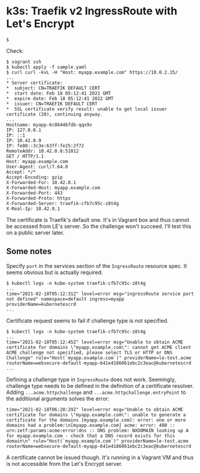# k3s: Traefik v2 IngressRoute with Let's Encrypt

```console
$ 
```

Check:

```console
$ vagrant ssh
$ kubectl apply -f sample.yaml
$ curl curl -kvL -H "Host: myapp.example.com" https://10.0.2.15/
...
* Server certificate:
*  subject: CN=TRAEFIK DEFAULT CERT
*  start date: Feb 18 05:12:41 2021 GMT
*  expire date: Feb 18 05:12:41 2022 GMT
*  issuer: CN=TRAEFIK DEFAULT CERT
*  SSL certificate verify result: unable to get local issuer certificate (20), continuing anyway.
...
Hostname: myapp-6c8644bfdb-qqx9v
IP: 127.0.0.1
IP: ::1
IP: 10.42.0.9
IP: fe80::3c3e:63ff:fe25:2f72
RemoteAddr: 10.42.0.8:51012
GET / HTTP/1.1
Host: myapp.example.com
User-Agent: curl/7.64.0
Accept: */*
Accept-Encoding: gzip
X-Forwarded-For: 10.42.0.1
X-Forwarded-Host: myapp.example.com
X-Forwarded-Port: 443
X-Forwarded-Proto: https
X-Forwarded-Server: traefik-cfb7c95c-z8t4g
X-Real-Ip: 10.42.0.1
```

The certificate is Traefik's default one. It's in Vagrant box and thus cannot
be accessed from LE's server. So the challenge won't succeed. I'll test this
on a public server later.


## Some notes

Specify `port` in the services section of the `IngressRoute` resource spec.
It seems obvious but is actually required.

```console
$ kubectl logs -n kube-system traefik-cfb7c95c-z8t4g
...
time="2021-02-18T05:12:31Z" level=error msg="ingressRoute service port not defined" namespace=default ingress=myapp providerName=kubernetescrd
...
```

Certificate request seems to fail if challenge type is not specified.

```console
$ kubectl logs -n kube-system traefik-cfb7c95c-z8t4g
...
time="2021-02-18T05:12:45Z" level=error msg="Unable to obtain ACME certificate for domains \"myapp.example.com\": cannot get ACME client ACME challenge not specified, please select TLS or HTTP or DNS Challenge" rule="Host(`myapp.example.com`)" providerName=le-test.acme routerName=websecure-default-myapp-641e4186061ebc2c3eac@kubernetescrd
...
```

Defining a challenge type in `IngressRoute` does not work. Seemingly, challenge
type needs to be defined in the definition of a certificate resolver. Adding
`...acme.httpchallenge` and `...acme.httpchallenge.entryPoint` to the additional
arguments solves the error:

```console
time="2021-02-18T06:20:29Z" level=error msg="Unable to obtain ACME certificate for domains \"myapp.example.com\": unable to generate a certificate for the domains [myapp.example.com]: error: one or more domains had a problem:\n[myapp.example.com] acme: error: 400 :: urn:ietf:params:acme:error:dns :: DNS problem: NXDOMAIN looking up A for myapp.example.com - check that a DNS record exists for this domain\n" rule="Host(`myapp.example.com`)" providerName=le-test.acme routerName=websecure-default-myapp-641e4186061ebc2c3eac@kubernetescrd
```

A certificate cannot be issued though. It's running in a Vagrant VM and thus
is not accessible from the Let's Encrypt server.
